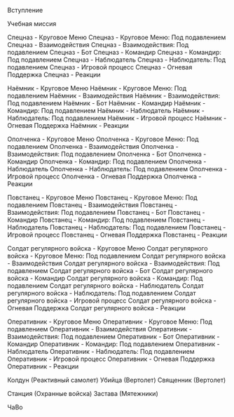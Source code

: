 Вступление

Учебная миссия

Спецназ - Круговое Меню
Спецназ - Круговое Меню: Под подавлением
Спецназ - Взаимодействия
Спецназ - Взаимодействия: Под подавлением
Спецназ - Бот
Спецназ - Командир
Спецназ - Командир: Под подавлением
Спецназ - Наблюдатель
Спецназ - Наблюдатель: Под подавлением
Спецназ - Игровой процесс
Спецназ - Огневая Поддержка
Спецназ - Реакции

Наёмник - Круговое Меню
Наёмник - Круговое Меню: Под подавлением
Наёмник - Взаимодействия
Наёмник - Взаимодействия: Под подавлением
Наёмник - Бот
Наёмник - Командир
Наёмник - Командир: Под подавлением
Наёмник - Наблюдатель
Наёмник - Наблюдатель: Под подавлением
Наёмник - Игровой процесс
Наёмник - Огневая Поддержка
Наёмник - Реакции

Ополченка - Круговое Меню
Ополченка - Круговое Меню: Под подавлением
Ополченка - Взаимодействия
Ополченка - Взаимодействия: Под подавлением
Ополченка - Бот
Ополченка - Командир
Ополченка - Командир: Под подавлением
Ополченка - Наблюдатель
Ополченка - Наблюдатель: Под подавлением
Ополченка - Игровой процесс
Ополченка - Огневая Поддержка
Ополченка - Реакции

Повстанец - Круговое Меню
Повстанец - Круговое Меню: Под подавлением
Повстанец - Взаимодействия
Повстанец - Взаимодействия: Под подавлением
Повстанец - Бот
Повстанец - Командир
Повстанец - Командир: Под подавлением
Повстанец - Наблюдатель
Повстанец - Наблюдатель: Под подавлением
Повстанец - Игровой процесс
Повстанец - Огневая Поддержка
Повстанец - Реакции

Солдат регулярного войска - Круговое Меню
Солдат регулярного войска - Круговое Меню: Под подавлением
Солдат регулярного войска - Взаимодействия
Солдат регулярного войска - Взаимодействия: Под подавлением
Солдат регулярного войска - Бот
Солдат регулярного войска - Командир
Солдат регулярного войска - Командир: Под подавлением
Солдат регулярного войска - Наблюдатель
Солдат регулярного войска - Наблюдатель: Под подавлением
Солдат регулярного войска - Игровой процесс
Солдат регулярного войска - Огневая Поддержка
Солдат регулярного войска - Реакции

Оперативник - Круговое Меню
Оперативник - Круговое Меню: Под подавлением
Оперативник - Взаимодействия
Оперативник - Взаимодействия: Под подавлением
Оперативник - Бот
Оперативник - Командир
Оперативник - Командир: Под подавлением
Оперативник - Наблюдатель
Оперативник - Наблюдатель: Под подавлением
Оперативник - Игровой процесс
Оперативник - Огневая Поддержка
Оперативник - Реакции

Колдун (Реактивный cамолет)
Убийца (Вертолет)
Cвященник (Вертолет)

Станция (Охранные войска)
Застава (Мятежники)

ЧаВо